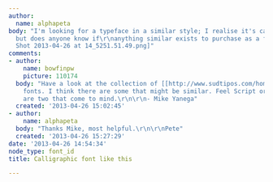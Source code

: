 ```yaml
---
author:
  name: alphapeta
body: "I'm looking for a typeface in a similar style; I realise it's calligraphic,
  but does anyone know if\r\nanything similar exists to purchase as a font?\r\n\r\nThanks\r\nPete[img:sites/default/files/old-images/Screen
  Shot 2013-04-26 at 14_5251.51.49.png]"
comments:
- author:
    name: bowfinpw
    picture: 110174
  body: "Have a look at the collection of [[http://www.sudtipos.com/home|Sudtipos]]
    fonts. I think there are some that might be similar. Feel Script or Piel Script
    are two that come to mind.\r\n\r\n- Mike Yanega"
  created: '2013-04-26 15:02:45'
- author:
    name: alphapeta
  body: "Thanks Mike, most helpful.\r\n\r\nPete"
  created: '2013-04-26 15:27:29'
date: '2013-04-26 14:54:34'
node_type: font_id
title: Calligraphic font like this

---
```

